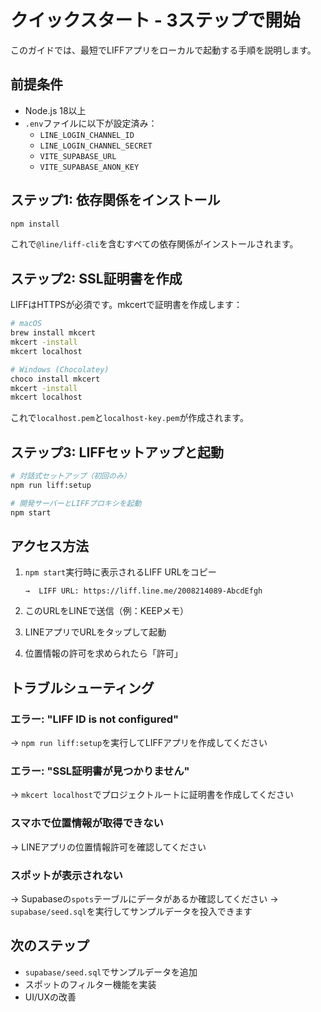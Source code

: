 # クイックスタート - 3ステップで開始

このガイドでは、最短でLIFFアプリをローカルで起動する手順を説明します。

## 前提条件

- Node.js 18以上
- `.env`ファイルに以下が設定済み：
  - `LINE_LOGIN_CHANNEL_ID`
  - `LINE_LOGIN_CHANNEL_SECRET`
  - `VITE_SUPABASE_URL`
  - `VITE_SUPABASE_ANON_KEY`

## ステップ1: 依存関係をインストール

```bash
npm install
```

これで`@line/liff-cli`を含むすべての依存関係がインストールされます。

## ステップ2: SSL証明書を作成

LIFFはHTTPSが必須です。mkcertで証明書を作成します：

```bash
# macOS
brew install mkcert
mkcert -install
mkcert localhost

# Windows (Chocolatey)
choco install mkcert
mkcert -install
mkcert localhost
```

これで`localhost.pem`と`localhost-key.pem`が作成されます。

## ステップ3: LIFFセットアップと起動

```bash
# 対話式セットアップ（初回のみ）
npm run liff:setup

# 開発サーバーとLIFFプロキシを起動
npm start
```

## アクセス方法

1. `npm start`実行時に表示されるLIFF URLをコピー
   ```
   →  LIFF URL: https://liff.line.me/2008214089-AbcdEfgh
   ```

2. このURLをLINEで送信（例：KEEPメモ）

3. LINEアプリでURLをタップして起動

4. 位置情報の許可を求められたら「許可」

## トラブルシューティング

### エラー: "LIFF ID is not configured"
→ `npm run liff:setup`を実行してLIFFアプリを作成してください

### エラー: "SSL証明書が見つかりません"
→ `mkcert localhost`でプロジェクトルートに証明書を作成してください

### スマホで位置情報が取得できない
→ LINEアプリの位置情報許可を確認してください

### スポットが表示されない
→ Supabaseの`spots`テーブルにデータがあるか確認してください
→ `supabase/seed.sql`を実行してサンプルデータを投入できます

## 次のステップ

- `supabase/seed.sql`でサンプルデータを追加
- スポットのフィルター機能を実装
- UI/UXの改善
